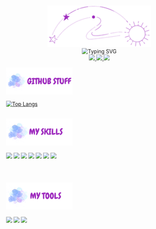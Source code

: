 <!-- HEADER AND INTRO -->

<div align="center">
  <img src="https://github.com/marqueseduarda/marqueseduarda/blob/main/github_welcome.png" width="280px" />
</div>
<div align="center">
  <img src="https://readme-typing-svg.demolab.com?font=Gloria+Hallelujah&weight=700&size=25&duration=1000&pause=1000&color=9F2CBF&center=true&vCenter=true&width=700&height=60&lines=+BEM+VINDO+AO+MEU+GITHUB+%E0%B2%8C++;EU+SOU+A+MARIA+EDUARDA+MARQUES;+UMA+ESTUDANTE+DE+PROGRAMAÇÃO+NA+ETEC...;+...E+ESCOTEIRA...;+DO+INTERIOR+DE+SÃO+PAULO" alt="Typing SVG" />
</div>

<!-- END HEADER AND INTRO -->

<!-- CONTACT ME -->

<div align="center">
  <a href="https://www.linkedin.com/in/marques-maria/">
    <img src="https://img.shields.io/badge/LinkedIn-281259?style=for-the-badge&logo=linkedin&logoColor=white"  target="_blank"/>
  </a>

  <a href="[https://wa.me/5581985613870?text=Oie.%20Vim%20pelo%20Github...](https://www.instagram.com/dudssmarques/)"  target="_blank">
    <img src="https://img.shields.io/badge/Instagram-281259?style=for-the-badge&logo=instagram&logoColor=white" />
  </a>

  <a href="mailto:dudinhamarques3107@gmail.com"  target="_blank">
    <img src="https://img.shields.io/badge/Gmail-281259?style=for-the-badge&logo=gmail&logoColor=white" />
  </a>
</div>

<!-- END CONTACT ME -->

<br>

<!-- GITHUB STUFF -->

<img src="https://github.com/marqueseduarda/marqueseduarda/blob/main/github_githubstuff.png" alt="GitHub Stuff" width="180px" />

[![Top Langs](https://github-readme-stats.vercel.app/api/top-langs/?username=marqueseduarda&langs_count=8&layout=compact&theme=transparent)](https://github.com/marqueseduarda/github-readme-stats) <!-- ![General Stats](https://github-readme-stats.vercel.app/api?username=marqueseduarda&count_private=true&show_icons=false&theme=transparent) -->

<!-- END GITHUB STUFF -->

<br>

<!-- MY SKILLS -->
<div>
  <img src="https://github.com/marqueseduarda/marqueseduarda/blob/main/github_myskills.png" width="180px" />
</div>

<br>

<div>
  <img src="https://img.shields.io/badge/Windows-281259?style=for-the-badge&logo=windows&logoColor=white" />
  
  <img src="https://img.shields.io/badge/HTML-281259?style=for-the-badge&logo=html5&logoColor=white" />

  <img src="https://img.shields.io/badge/MySQL-281259?style=for-the-badge&logo=mysql&logoColor=white" />
  
  <img src="https://img.shields.io/badge/CSS-281259?&style=for-the-badge&logo=css3&logoColor=white" />
  
  <img src="https://img.shields.io/badge/Tailwind_CSS-281259?style=for-the-badge&logo=tailwind-css&logoColor=white" />
  
  <img src="https://img.shields.io/badge/Bootstrap-281259?style=for-the-badge&logo=bootstrap&logoColor=white" />

  <img src="https://img.shields.io/badge/PHP-281259?style=for-the-badge&logo=php&logoColor=white" />
</div>

<!-- END MY SKILLS -->

<br><br>

<!-- MY TOOLS -->

<div> 
  <img src="https://github.com/marqueseduarda/marqueseduarda/blob/main/github_mytools.png" width="180px" />
</div>

<br>

<div>
  <img src="https://img.shields.io/badge/Windows-281259?style=for-the-badge&logo=windows&logoColor=white" />
  
  <img src="https://img.shields.io/badge/VISUAL%20STUDIO%20CODE-281259?style=for-the-badge&logo=visual%20studio%20code&logoColor=white" />
  
  <img src="https://img.shields.io/badge/XAMPP-281259?style=for-the-badge&logo=xampp&logoColor=white" />
</div>

<!-- END MY TOOLS -->

<!--
  O DESIGN ORIGINAL DESSE README É DE AUTORIA DA VanehSann E PODE SER ENCONTRADO NO GITHUB DELA
  GITHUB VanehSann: https://github.com/VanehSann/
-->
